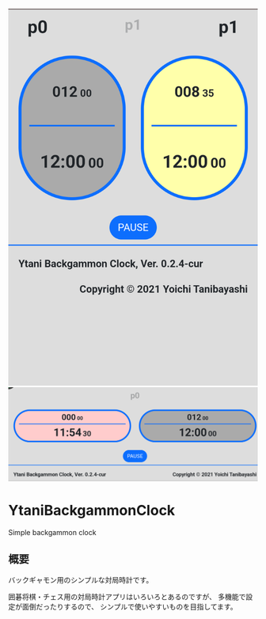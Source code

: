 ![](docs/YtaniBackgammonClock1.png)
![](docs/YtaniBackgammonClock2.png)

# YtaniBackgammonClock

Simple backgammon clock

## 概要

バックギャモン用のシンプルな対局時計です。

囲碁将棋・チェス用の対局時計アプリはいろいろとあるのですが、
多機能で設定が面倒だったりするので、
シンプルで使いやすいものを目指してます。
